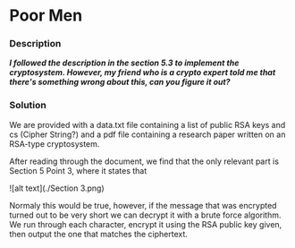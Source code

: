 # Poor Men

### Description
**_I followed the description in the section 5.3 to implement the cryptosystem. However, my friend who is a crypto expert told me that there's something wrong about this, can you figure it out?_**

### Solution

We are provided with a data.txt file containing a list of public RSA keys and cs (Cipher String?) and a pdf file containing a research paper written on an RSA-type cryptosystem.

After reading through the document, we find that the only relevant part is Section 5 Point 3, where it states that 

![alt text](./Section 3.png)

Normaly this would be true, however, if the message that was encrypted turned out to be very short we can decrypt it with a brute force algorithm. We run through each character, encrypt it using the RSA public key given, then output the one that matches the ciphertext.

```

```
